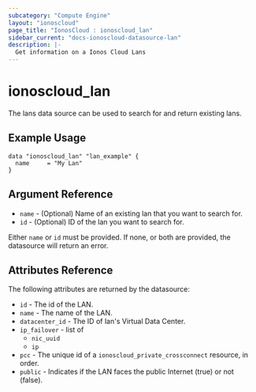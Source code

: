 ```yaml
---
subcategory: "Compute Engine"
layout: "ionoscloud"
page_title: "IonosCloud : ionoscloud_lan"
sidebar_current: "docs-ionoscloud-datasource-lan"
description: |-
  Get information on a Ionos Cloud Lans
---
```


# ionoscloud\_lan

The lans data source can be used to search for and return existing lans.

## Example Usage

```hcl
data "ionoscloud_lan" "lan_example" {
  name     = "My Lan"
}
```

## Argument Reference

* `name` - (Optional) Name of an existing lan that you want to search for.
* `id` - (Optional) ID of the lan you want to search for.

Either `name` or `id` must be provided. If none, or both are provided, the datasource will return an error.

## Attributes Reference

The following attributes are returned by the datasource:

* `id` - The id of the LAN.
* `name` - The name of the LAN.
* `datacenter_id` - The ID of lan's Virtual Data Center.
* `ip_failover` - list of
    * `nic_uuid`
    * `ip`
* `pcc` - The unique id of a `ionoscloud_private_crossconnect` resource, in order.
* `public` - Indicates if the LAN faces the public Internet (true) or not (false).
